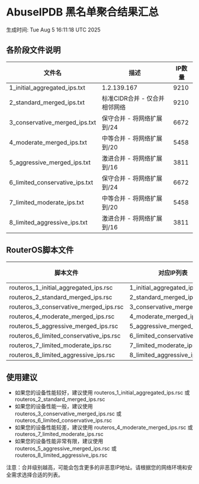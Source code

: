 # AbuseIPDB 黑名单聚合结果汇总
生成时间: Tue Aug  5 16:11:18 UTC 2025

## 各阶段文件说明

| 文件名 | 描述 | IP数量 |
|--------|------|--------|
| 1_initial_aggregated_ips.txt | 1.2.139.167 | 9210 |
| 2_standard_merged_ips.txt | 标准CIDR合并 - 仅合并相邻网络 | 9210 |
| 3_conservative_merged_ips.txt | 保守合并 - 将网络扩展到/24 | 6672 |
| 4_moderate_merged_ips.txt | 中等合并 - 将网络扩展到/20 | 5458 |
| 5_aggressive_merged_ips.txt | 激进合并 - 将网络扩展到/16 | 3811 |
| 6_limited_conservative_ips.txt | 保守合并 - 将网络扩展到/24 | 6672 |
| 7_limited_moderate_ips.txt | 中等合并 - 将网络扩展到/20 | 5458 |
| 8_limited_aggressive_ips.txt | 激进合并 - 将网络扩展到/16 | 3811 |

## RouterOS脚本文件

| 脚本文件 | 对应IP列表 | IP数量 |
|----------|------------|--------|
| routeros_1_initial_aggregated_ips.rsc | 1_initial_aggregated_ips.txt | 9210 |
| routeros_2_standard_merged_ips.rsc | 2_standard_merged_ips.txt | 9210 |
| routeros_3_conservative_merged_ips.rsc | 3_conservative_merged_ips.txt | 6672 |
| routeros_4_moderate_merged_ips.rsc | 4_moderate_merged_ips.txt | 5458 |
| routeros_5_aggressive_merged_ips.rsc | 5_aggressive_merged_ips.txt | 3811 |
| routeros_6_limited_conservative_ips.rsc | 6_limited_conservative_ips.txt | 6672 |
| routeros_7_limited_moderate_ips.rsc | 7_limited_moderate_ips.txt | 5458 |
| routeros_8_limited_aggressive_ips.rsc | 8_limited_aggressive_ips.txt | 3811 |

## 使用建议

- 如果您的设备性能较好，建议使用 routeros_1_initial_aggregated_ips.rsc 或 routeros_2_standard_merged_ips.rsc
- 如果您的设备性能一般，建议使用 routeros_3_conservative_merged_ips.rsc 或 routeros_6_limited_conservative_ips.rsc
- 如果您的设备性能较差，建议使用 routeros_4_moderate_merged_ips.rsc 或 routeros_7_limited_moderate_ips.rsc
- 如果您的设备性能非常有限，建议使用 routeros_5_aggressive_merged_ips.rsc 或 routeros_8_limited_aggressive_ips.rsc

注意：合并级别越高，可能会包含更多的非恶意IP地址。请根据您的网络环境和安全需求选择合适的列表。
